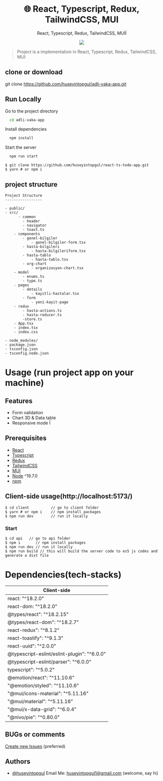 <h1 align="center">
🌐 React, Typescript, Redux, TailwindCSS, MUI
</h1>
<p align="center">
React, Typescript, Redux, TailwindCSS, MUIÏ
</p>

<p align="center">
   <a href="https://github.com/huseyintopgul">
      <img src="https://img.shields.io/badge/License-MIT-green.svg" />
   </a>
</p>

> Project is a implementation in React, Typescript, Redux, TailwindCSS, MUI

## clone or download
 git clone https://github.com/huseyintopgul/adli-vaka-app.git
 
## Run Locally

Go to the project directory

```bash
  cd adli-vaka-app
```

Install dependencies

```bash
  npm install
```

Start the server

```bash
  npm run start
```
```terminal
$ git clone https://github.com/huseyintopgul/react-ts-todo-app.git
$ yarn # or npm i
```

## project structure

```terminal
Project Structure
-----------------

- public/
- src/
      - common
        - header
        - navigator
        - toast.ts
    - components
        - genel-bilgiler
            - genel-bilgiler-form.tsx
        - hasta-bilgileri
            - hasta-bilgileriform.tsx
        - hasta-tablo
            - hasta-tablo.tsx
        - org-chart
            - organizasyon-chart.tsx
    - model
        - enums.ts
        - type.ts
    - pages
        - details
            - kayitli-hastalar.tsx
        - form
            - yeni-kayit-page
    - redux
        - hasta-actions.ts
        - hasta-reducer.ts
        -store.ts
    - App.tsx
    - index.tsx
    - index.css

- node_modules/
- package.json
- tsconfig.json
- tsconfig.node.json

```

# Usage (run project app on your machine)

## Features

- Form validation
- Chart 3D & Data table
- Responsive mode
  Ï
## Prerequisites

- [React](https://react.dev/)
- [Typescript](https://www.typescriptlang.org/)
- [Redux](https://redux.js.org/)
- [TailwindCSS](https://tailwindcss.com/)
- [MUI](https://mui.com/)
- [Node](https://nodejs.org/en/download/) ^19.7.0
- [npm](https://nodejs.org/en/download/package-manager/)

## Client-side usage(http://localhost:5173/)

```terminal
$ cd client          // go to client folder
$ yarn # or npm i    // npm install packages
$ npm run dev        // run it locally
```

### Start

```terminal
$ cd api   // go to api folder
$ npm i       // npm install packages
$ npm run dev // run it locally
$ npm run build // this will build the server code to es5 js codes and generate a dist file
```

# Dependencies(tech-stacks)

| Client-side  
| -------------------------------------
| react: "^18.2.0"  
| react-dom: "^18.2.0"  
| @types/react": "^18.2.15"  
| @types/react-dom": "^18.2.7"
| react-redux": "^8.1.2"
| react-toastify": "^9.1.3"
| react-uuid": "^2.0.0"
| @typescript-eslint/eslint-plugin": "^6.0.0"
| @typescript-eslint/parser": "^6.0.0"
| typescript": "^5.0.2"
| @emotion/react": "^11.10.6"
| "@emotion/styled": "^11.10.6"
| "@mui/icons-material": "^5.11.16"
| "@mui/material": "^5.11.16"
| "@mui/x-data-grid": "^6.0.4"
| "@nivo/pie": "^0.80.0"


## BUGs or comments

[Create new Issues](https://github.com/huseyintopgul/adli-vaka-app.git) (preferred)
## Authors

- [@huseyintopgul](https://github.com/huseyintopgul)
Email Me: huseyintopgul1@gmail.com (welcome, say hi)

